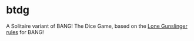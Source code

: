 # btdg

A Solitaire variant of BANG! The Dice Game, based on the [Lone Gunslinger rules](http://www.bang.cz/en/rules-and-faq/special-rules/59-pro-1-hrace-osamely-pistolnik.html) for BANG!

